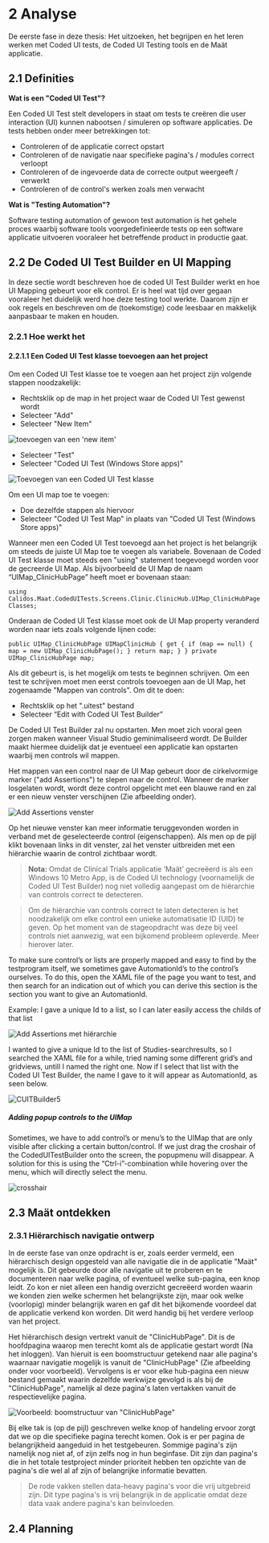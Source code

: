 # 2 Analyse

De eerste fase in deze thesis: Het uitzoeken, het begrijpen en het leren werken met Coded UI tests, de Coded UI Testing tools en de Maät applicatie. 

## 2.1 Definities

**Wat is een "Coded UI Test"?**

Een Coded UI Test stelt developers in staat om tests te creëren die user interaction (UI) kunnen nabootsen / simuleren op software applicaties. De tests hebben onder meer betrekkingen tot:

* Controleren of de applicatie correct opstart
* Controleren of de navigatie naar specifieke pagina's / modules correct verloopt
* Controleren of de ingevoerde data de correcte output weergeeft / verwerkt
* Controleren of de control's werken zoals men verwacht

**Wat is "Testing Automation"?**

Software testing automation of gewoon test automation is het gehele proces waarbij software tools voorgedefinieerde tests op een software applicatie uitvoeren vooraleer het betreffende product in productie gaat.

## 2.2 De Coded UI Test Builder en UI Mapping

In deze sectie wordt beschreven hoe de coded UI Test Builder werkt en hoe UI Mapping gebeurt voor elk control. Er is heel wat tijd over gegaan vooraleer het duidelijk werd hoe deze testing tool werkte. Daarom zijn er ook regels en beschreven om de (toekomstige) code leesbaar en makkelijk aanpasbaar te maken en houden.

### 2.2.1 Hoe werkt het

#### 2.2.1.1 Een Coded UI Test klasse toevoegen aan het project

Om een Coded UI Test klasse toe te voegen aan het project zijn volgende stappen noodzakelijk:

* Rechtsklik op de map in het project waar de Coded UI Test gewenst wordt
* Selecteer "Add"
* Selecteer "New Item"

 ![toevoegen van een 'new item'](/OverigeDocumenten/Afbeeldingen/CUITBuilder1.PNG)
* Selecteer "Test"
* Selecteer "Coded UI Test (Windows Store apps)"

 ![Toevoegen van een Coded UI Test klasse](/OverigeDocumenten/Afbeeldingen/CUITBuilder2.PNG)

Om een UI map toe te voegen:

* Doe dezelfde stappen als hiervoor
* Selecteer "Coded UI Test Map" in plaats van "Coded UI Test (Windows Store apps)"

Wanneer men een Coded UI Test toevoegd aan het project is het belangrijk om steeds de juiste UI Map toe te voegen als variabele. Bovenaan de Coded UI Test klasse moet steeds een "using" statement toegevoegd worden voor de gecreerde UI Map. Als bijvoorbeeld de UI Map de naam “UIMap_ClinicHubPage” heeft moet er bovenaan staan:

 `using Calidos.Maat.CodedUITests.Screens.Clinic.ClinicHub.UIMap_ClinicHubPageClasses;`

Onderaan de Coded UI Test klasse moet ook de UI Map property veranderd worden naar iets zoals volgende lijnen code:
 
`public UIMap_ClinicHubPage UIMapClinicHub
{
  get
  {
    if (map == null)
    {
      map = new UIMap_ClinicHubPage();
    }
    return map;
  }
}
private UIMap_ClinicHubPage map;`

Als dit gebeurt is, is het mogelijk om tests te beginnen schrijven. Om een test te schrijven moet men eerst controls toevoegen aan de UI Map, het zogenaamde "Mappen van controls". Om dit te doen:

* Rechtsklik op het ".uitest" bestand
* Selecteer “Edit with Coded UI Test Builder”

De Coded UI Test Builder zal nu opstarten. Men moet zich vooral geen zorgen maken wanneer Visual Studio geminimaliseerd wordt. De Builder maakt hiermee duidelijk dat je eventueel een applicatie kan opstarten waarbij men controls wil mappen.

Het mappen van een control naar de UI Map gebeurt door de cirkelvormige marker ("add Assertions") te slepen naar de control. Wanneer de marker losgelaten wordt, wordt deze control opgelicht met een blauwe rand en zal er een nieuw venster verschijnen (Zie afbeelding onder).

 ![Add Assertions venster](/OverigeDocumenten/Afbeeldingen/CUITBuilder3.PNG)

Op het nieuwe venster kan meer informatie teruggevonden worden in verband met de geselecteerde control (eigenschappen). Als men op de pijl klikt bovenaan links in dit venster, zal het venster uitbreiden met een hiërarchie waarin de control zichtbaar wordt.

> **Nota:**
Omdat de Clinical Trials applicatie ‘Maät’ gecreëerd is als een Windows 10 Metro App, is de Coded UI technology (voornamelijk de Coded UI Test Builder) nog niet volledig aangepast om de hiërarchie van controls correct te detecteren. 

>Om de hiërarchie van controls correct te laten detecteren is het noodzakelijk om elke control een unieke automatisatie ID (UID) te geven. Op het moment van de stageopdracht was deze bij veel controls niet aanwezig, wat een bijkomend probleem opleverde. Meer hierover later.

To make sure control’s or lists are properly mapped and easy to find by the testprogram itself, we sometimes gave AutomationId’s to the control’s ourselves. To do this, open the XAML file of the page you want to test, and then search for an indication out of which you can derive this section is the section you want to give an AutomationId.

Example: I gave a unique Id to a list, so I can later easily access the childs of that list

 ![Add Assertions met hiërarchie](/OverigeDocumenten/Afbeeldingen/CUITBuilder4.PNG)

I wanted to give a unique Id to the list of Studies-searchresults, so I searched the XAML file for a while, tried naming some different grid’s and gridviews, untill I named the right one. Now if I select that list with the Coded UI Test Builder, the name I gave to it will appear as AutomationId, as seen below.

 ![CUITBuilder5](/OverigeDocumenten/Afbeeldingen/CUITBuilder5.PNG)

##### Adding popup controls to the UIMap
Sometimes, we have to add control’s or menu’s to the UIMap that are only visible after clicking a certain button/control. If we just drag the croshair of the CodedUITestBuilder onto the screen, the popupmenu will disappear. A solution for this is using the “Ctrl-i”-combination while hovering over the menu, which will directly select the menu. 


![crosshair](/OverigeDocumenten/Afbeeldingen/croshair.png)


## 2.3 Maät ontdekken

### 2.3.1 Hiërarchisch navigatie ontwerp

In de eerste fase van onze opdracht is er, zoals eerder vermeld, een hiërarchisch design opgesteld van alle navigatie die in de applicatie "Maät" mogelijk is. Dit gebeurde door alle navigatie uit te proberen en te documenteren naar welke pagina, of eventueel welke sub-pagina, een knop leidt. Zo kon er niet alleen een handig overzicht gecreëerd worden waarin we konden zien welke schermen het belangrijkste zijn, maar ook welke (voorlopig) minder belangrijk waren en gaf dit het bijkomende voordeel dat de applicatie verkend kon worden. Dit werd handig bij het verdere verloop van het project.

Het hiërarchisch design vertrekt vanuit de "ClinicHubPage". Dit is de hoofdpagina waarop men terecht komt als de applicatie gestart wordt (Na het inloggen). Van hieruit is een boomstructuur getekend naar alle pagina's waarnaar navigatie mogelijk is vanuit de "ClinicHubPage" (Zie afbeelding onder voor voorbeeld). Vervolgens is er voor elke hub-pagina een nieuw bestand gemaakt waarin dezelfde werkwijze gevolgd is als bij de "ClinicHubPage", namelijk al deze pagina's laten vertakken vanuit de respectievelijke pagina. 

![Voorbeeld: boomstructuur van "ClinicHubPage"](/OverigeDocumenten/Afbeeldingen/ClinicHub.jpg)

Bij elke tak is (op de pijl) geschreven welke knop of handeling ervoor zorgt dat we op die specifieke pagina terecht komen. Ook is er per pagina de belangrijkheid aangeduid in het testgebeuren. Sommige pagina's zijn namelijk nog niet af, of zijn zelfs nog in hun beginfase. Dit zijn dan pagina's die in het totale testproject minder prioriteit hebben ten opzichte van de pagina's die wel al af zijn of belangrijke informatie bevatten.

>De rode vakken stellen data-heavy pagina's voor die vrij uitgebreid zijn. Dit type pagina's is vrij belangrijk in de applicatie omdat deze data vaak andere pagina's kan beïnvloeden.

## 2.4 Planning

